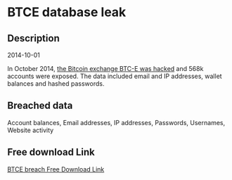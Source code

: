 # BTCE database leak

## Description

2014-10-01

In October 2014, <a href="https://www.databreaches.net/bitcoin-exchange-btc-e-and-bitcointalk-forum-breaches/" target="_blank" rel="noopener">the Bitcoin exchange BTC-E was hacked</a> and 568k accounts were exposed. The data included email and IP addresses, wallet balances and hashed passwords.

## Breached data

Account balances, Email addresses, IP addresses, Passwords, Usernames, Website activity

## Free download Link

[BTCE breach Free Download Link](https://link-to.net/1229997/961.3130118956218/dynamic/?r=aHR0cHM6Ly93d3cubWVkaWFmaXJlLmNvbS92aWV3L0RiSUNCYUI2WDlJV1VDUC9idGMtZS5jb20vZmlsZQ==)